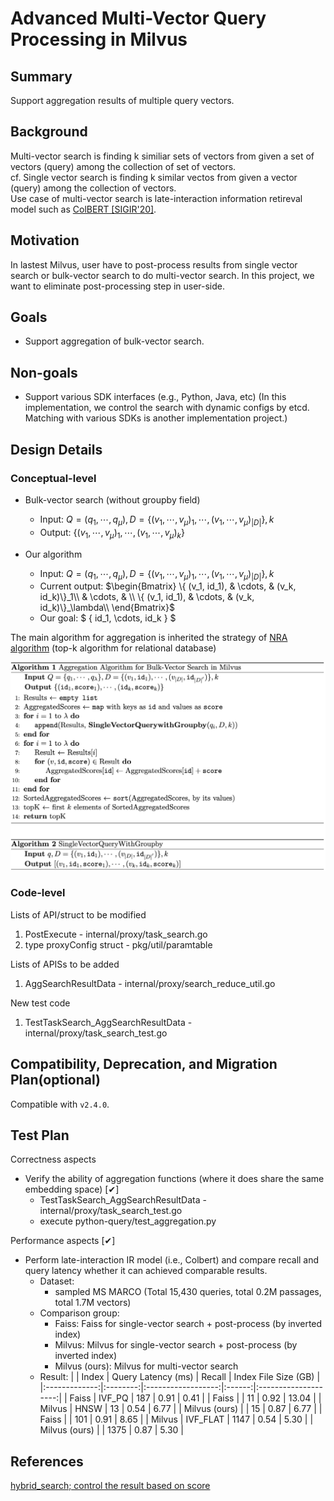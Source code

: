 # Advanced Multi-Vector Query Processing in Milvus

## Summary
Support aggregation results of multiple query vectors.

## Background
Multi-vector search is finding k similiar sets of vectors from given a set of vectors (query) among the collection of set of vectors.  
cf. Single vector search is finding k similar vectos from given a vector (query) among the collection of vectors.  
Use case of multi-vector search is late-interaction information retireval model such as [ColBERT [SIGIR'20]](https://arxiv.org/abs/2004.12832).

## Motivation
In lastest Milvus, user have to post-process results from single vector search or bulk-vector search to do multi-vector search.
In this project, we want to eliminate post-processing step in user-side.

## Goals
- Support aggregation of bulk-vector search.

## Non-goals
- Support various SDK interfaces (e.g., Python, Java, etc) (In this implementation, we control the search with dynamic configs by etcd. Matching with various SDKs is another implementation project.)

## Design Details
### Conceptual-level
- Bulk-vector search (without groupby field)
    - Input: $Q=( q_1, \cdots, q_\mu ), D=\{ (v_1, \cdots, v_\mu)_1, \cdots, (v_1, \cdots, v_\mu)_{|D|} \}, k$
    - Output: $\{ ( v_1, \cdots, v_\mu )_1, \cdots, ( v_1, \cdots, v_\mu )_k \}$

- Our algorithm
    - Input: $Q=( q_1, \cdots, q_\mu ), D=\{ (v_1, \cdots, v_\mu)_1, \cdots, (v_1, \cdots, v_\mu)_{|D|} \}, k$
    - Current output: $\begin{Bmatrix}
\{ (v_1, id_1), & \cdots, & (v_k, id_k)\}_1\\
& \cdots, & \\ 
\{ (v_1, id_1), & \cdots, & (v_k, id_k)\}_\lambda\\
\end{Bmatrix}$
    - Our goal: $ \{ id_1, \cdots, id_k \} $

The main algorithm for aggregation is inherited the strategy of [NRA algorithm](https://www.wisdom.weizmann.ac.il/~naor/PAPERS/middle_agg.pdf) (top-k algorithm for relational database)

![algorithm](./asset/algorithm.png)


### Code-level
Lists of API/struct to be modified
1. PostExecute - internal/proxy/task_search.go
2. type proxyConfig struct - pkg/util/paramtable

Lists of APISs to be added
1. AggSearchResultData - internal/proxy/search_reduce_util.go

New test code
1. TestTaskSearch_AggSearchResultData - internal/proxy/task_search_test.go

## Compatibility, Deprecation, and Migration Plan(optional)

Compatible with `v2.4.0`.


## Test Plan

Correctness aspects
- Verify the ability of aggregation functions (where it does share the same embedding space) [✔]
    - TestTaskSearch_AggSearchResultData - internal/proxy/task_search_test.go
    - execute python-query/test_aggregation.py

Performance aspects [✔]
- Perform late-interaction IR model (i.e., Colbert) and compare recall and query latency whether it can achieved comparable results.
    - Dataset: 
        - sampled MS MARCO (Total 15,430 queries, total 0.2M passages, total 1.7M vectors)
    - Comparison group:
        - Faiss: Faiss for single-vector search + post-process (by inverted index)
        - Milvus: Milvus for single-vector search + post-process (by inverted index)
        - Milvus (ours): Milvus for multi-vector search
    - Result:
        |               |   Index  | Query Latency (ms) | Recall | Index File Size (GB) |
        |:-------------:|:--------:|:------------------:|:------:|:--------------------:|
        |     Faiss     |  IVF_PQ  |         187        |  0.91  |         0.41         |
        |     Faiss     |          |         11         |  0.92  |         13.04        |
        |     Milvus    |   HNSW   |         13         |  0.54  |         6.77         |
        | Milvus (ours) |          |         15         |  0.87  |         6.77         |
        |     Faiss     |          |         101        |  0.91  |         8.65         |
        |     Milvus    | IVF_FLAT |        1147        |  0.54  |         5.30         |
        | Milvus (ours) |          |        1375        |  0.87  |         5.30         |

## References
[hybrid_search; control the result based on score](https://stackoverflow.com/questions/76489090/in-weaviate-hybrid-search-is-there-a-way-to-control-the-results-based-on-score)